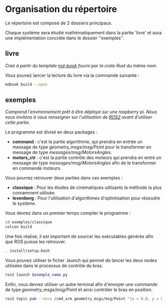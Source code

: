 # Organisation du répertoire

Le répertoire est composé de 2 dossiers principaux. 

Chaque système sera étudié mathématiquement dans la partie 'livre' et aura une implémentation concrète dans le dossier ''exemples''.

## **livre** 
*Créé à partir du template [md-book](https://rust-lang.github.io/mdBook/index.html) fourni par la crate Rust du même nom.*

Vous pouvez lancer la lecture du livre via la commande suivante :
```bash
mdbook build --open
```
## **exemples** 

*Comprend l’environnement prêt à être déployé sur une raspberry pi. Nous vous invitons à vous renseigner sur l'utilisation de [ROS2](https://docs.ros.org/en/humble/index.html) avant d'utiliser cette partie.*

Le programme est divisé en deux packages :
* **command** : c'est la partie algorithmie, qui prendra en entrée un message de type *geometry_msgs/msg/Point* pour le transformer en message de type *messages/msg/MotorsAngles*.
* **motors_ctr** : c'est la partie contrôle des moteurs qui prendra en entré un message de type *messages/msg/MotorsAngles* afin de le transformer en commande moteurs.

Vous pourrez retrouver deux parties dans ces exemples :
* **classique** : Pour les études de cinématiques utilisants la méthode la plus conramment utilisée.
* **levenberg** : Pour l'utilisation d'algorithmes d'optimisation pour résoudre le système. 

Vous devrez dans un premier temps compiler le programme :
```bash
cd exemples/classique
colcon build
```
Une fois réalisé, il est important de sourcer les exécutables générés afin que ROS puisse les retrouver.
```bash
. install/setup.bash
```
Vous pouvez utiliser le ficher .launch qui permet de lancer les deux nodes utilisées dans le processus de contrôle du bras. 
```bash
ros2 launch $exemple_name.py
```
Enfin, vous devrez utiliser un autre terminal afin d'envoyer une commande de type *geometry_msgs/msg/Point* et ainsi contrôler le bras en position. 
```bash
ros2 topic pub --once /cmd_arm geometry_msgs/msg/Point "{x = 0.0, y = 0.0, z = 200.0}"
```

